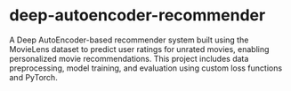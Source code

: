 # deep-autoencoder-recommender
A Deep AutoEncoder-based recommender system built using the MovieLens dataset to predict user ratings for unrated movies, enabling personalized movie recommendations. This project includes data preprocessing, model training, and evaluation using custom loss functions and PyTorch.
